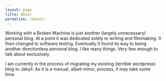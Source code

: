 ```yaml
---
layout: page
title: About
permalink: /about/
---
```


Working with a Broken Machine is just another (largely unnecessary) personal blog. At a point it was dedicated solely to writing and filmmaking. It then changed to software testing. Eventually it found its way to being another directionless personal blog. I like many things. Very few enough to talk about exclusively.

I am currently in the process of migrating my existing (terrible wordpress) blog to Jekyll. As it is a manual, albeit minor, process, it may take some time.